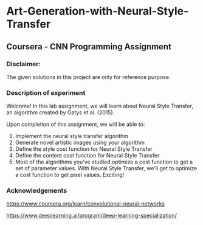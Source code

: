 # Art-Generation-with-Neural-Style-Transfer
## Coursera - CNN Programming Assignment

### Disclaimer:
The given solutions in this project are only for reference purpose.

### Description of experiment

Welcome! 
In this lab assignment, we will learn about Neural Style Transfer, an algorithm created by Gatys et al. (2015).

Upon completion of this assignment, we will be able to:

1. Implement the neural style transfer algorithm <br>
2. Generate novel artistic images using your algorithm <br>
3. Define the style cost function for Neural Style Transfer <br>
4. Define the content cost function for Neural Style Transfer <br>
5. Most of the algorithms you've studied optimize a cost function to get a set of parameter values. With Neural Style Transfer, we'll get to optimize a cost function to get pixel values. Exciting!

### Acknowledgements

https://www.coursera.org/learn/convolutional-neural-networks

https://www.deeplearning.ai/program/deep-learning-specialization/
